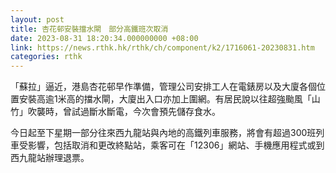 ```yaml
---
layout: post
title: 杏花邨安裝擋水閘　部分高鐵班次取消
date: 2023-08-31 18:20:34.000000000 +08:00
link: https://news.rthk.hk/rthk/ch/component/k2/1716061-20230831.htm
categories: rthk
---
```


「蘇拉」逼近，港島杏花邨早作準備，管理公司安排工人在電錶房以及大廈各個位置安裝高逾1米高的擋水閘，大廈出入口亦加上圍網。有居民說以往超強颱風「山竹」吹襲時，曾試過斷水斷電，今次會預先儲存食水。

今日起至下星期一部分往來西九龍站與內地的高鐵列車服務，將會有超過300班列車受影響，包括取消和更改終點站，乘客可在「12306」網站、手機應用程式或到西九龍站辦理退票。
